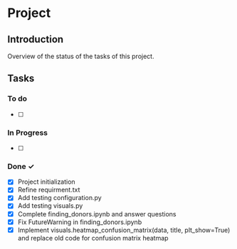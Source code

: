 # Project

## Introduction

Overview of the status of the tasks of this project.

## Tasks


### To do

- [ ]

### In Progress

- [ ]

### Done ✓

- [x] Project initialization
- [x] Refine requirment.txt
- [x] Add testing configuration.py
- [x] Add testing visuals.py
- [x] Complete finding_donors.ipynb and answer questions
- [x] Fix FutureWarning in finding_donors.ipynb
- [x] Implement visuals.heatmap_confusion_matrix(data, title, plt_show=True) and replace old code for confusion matrix heatmap
